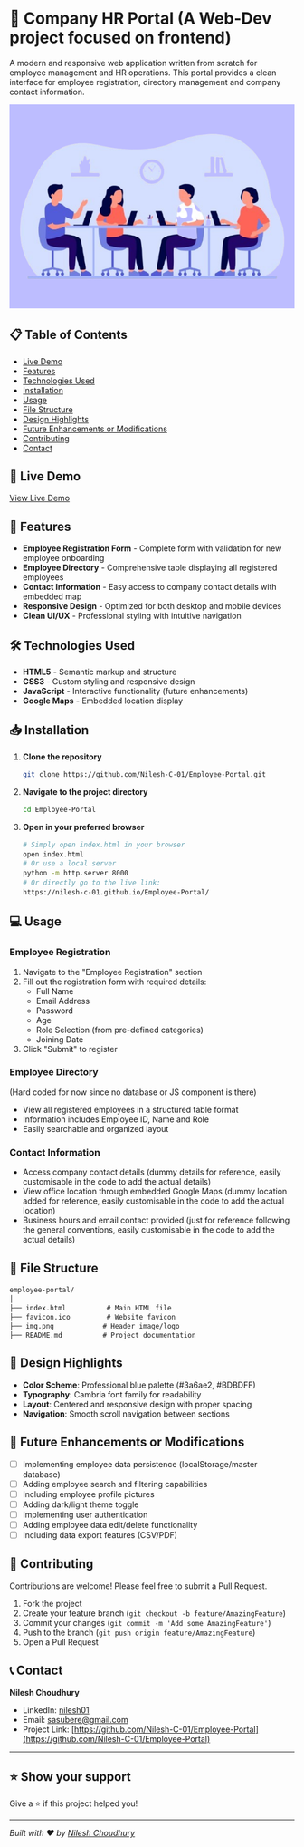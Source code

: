 # 🏢 Company HR Portal (A Web-Dev project focused on frontend)

A modern and responsive web application written from scratch for employee management and HR operations. This portal provides a clean interface for employee registration, directory management and company contact information.

![HR Portal Preview](img.png)

## 📋 Table of Contents

- [Live Demo](#-live-demo)
- [Features](#-features)
- [Technologies Used](#-technologies-used)
- [Installation](#-installation)
- [Usage](#-usage)
- [File Structure](#-file-structure)
- [Design Highlights](#-design-highlights)
- [Future Enhancements or Modifications](#-future-enhancements-or-modifications)
- [Contributing](#-contributing)
- [Contact](#-contact)

## 🚀 Live Demo

[View Live Demo](https://nilesh-c-01.github.io/Employee-Portal/)

## 🌟 Features

- **Employee Registration Form** - Complete form with validation for new employee onboarding
- **Employee Directory** - Comprehensive table displaying all registered employees
- **Contact Information** - Easy access to company contact details with embedded map
- **Responsive Design** - Optimized for both desktop and mobile devices
- **Clean UI/UX** - Professional styling with intuitive navigation

## 🛠 Technologies Used

- **HTML5** - Semantic markup and structure
- **CSS3** - Custom styling and responsive design
- **JavaScript** - Interactive functionality (future enhancements)
- **Google Maps** - Embedded location display

## 📥 Installation

1. **Clone the repository**
   ```bash
   git clone https://github.com/Nilesh-C-01/Employee-Portal.git
   ```

2. **Navigate to the project directory**
   ```bash
   cd Employee-Portal
   ```

3. **Open in your preferred browser**
   ```bash
   # Simply open index.html in your browser
   open index.html
   # Or use a local server
   python -m http.server 8000
   # Or directly go to the live link:
   https://nilesh-c-01.github.io/Employee-Portal/
   ```

## 💻 Usage

### Employee Registration
1. Navigate to the "Employee Registration" section
2. Fill out the registration form with required details:
   - Full Name
   - Email Address
   - Password
   - Age
   - Role Selection (from pre-defined categories)
   - Joining Date
3. Click "Submit" to register

### Employee Directory
  (Hard coded for now since no database or JS component is there)
- View all registered employees in a structured table format 
- Information includes Employee ID, Name and Role
- Easily searchable and organized layout

### Contact Information
- Access company contact details (dummy details for reference, easily customisable in the code to add the actual details) 
- View office location through embedded Google Maps (dummy location added for reference, easily customisable in the code to add the actual location)
- Business hours and email contact provided (just for reference following the general conventions, easily customisable in the code to add the actual details)

## 📁 File Structure

```
employee-portal/
│
├── index.html          # Main HTML file
├── favicon.ico         # Website favicon
├── img.png            # Header image/logo
├── README.md          # Project documentation

```


## 🎨 Design Highlights

- **Color Scheme**: Professional blue palette (#3a6ae2, #BDBDFF)
- **Typography**: Cambria font family for readability
- **Layout**: Centered and responsive design with proper spacing
- **Navigation**: Smooth scroll navigation between sections

## 🚀 Future Enhancements or Modifications 

- [ ] Implementing employee data persistence (localStorage/master database)
- [ ] Adding employee search and filtering capabilities
- [ ] Including employee profile pictures
- [ ] Adding dark/light theme toggle
- [ ] Implementing user authentication
- [ ] Adding employee data edit/delete functionality
- [ ] Including data export features (CSV/PDF)

## 🤝 Contributing

Contributions are welcome! Please feel free to submit a Pull Request.

1. Fork the project
2. Create your feature branch (`git checkout -b feature/AmazingFeature`)
3. Commit your changes (`git commit -m 'Add some AmazingFeature'`)
4. Push to the branch (`git push origin feature/AmazingFeature`)
5. Open a Pull Request

## 📞 Contact

**Nilesh Choudhury**
- LinkedIn: [nilesh01](https://www.linkedin.com/in/nilesh01/)
- Email: sasubere@gmail.com
- Project Link: [https://github.com/Nilesh-C-01/Employee-Portal](https://github.com/Nilesh-C-01/Employee-Portal)

---

## ⭐ Show your support

Give a ⭐️ if this project helped you!

---

*Built with ❤️ by [Nilesh Choudhury](https://www.linkedin.com/in/nilesh01/)*

